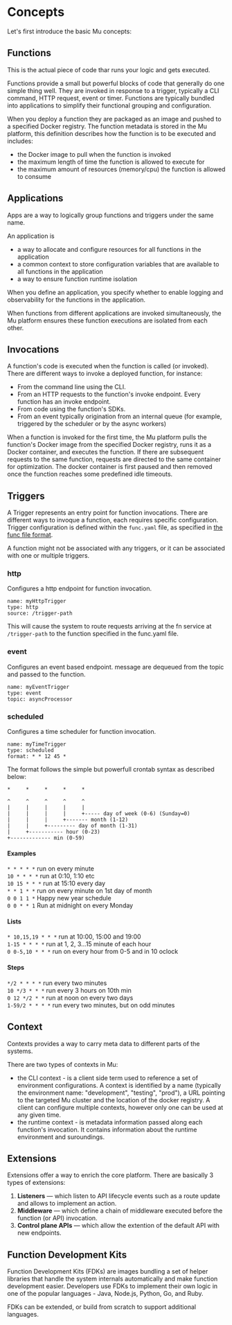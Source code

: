 
# Concepts

Let's first introduce the basic Mu concepts:

## Functions

This is the actual piece of code thar runs your logic and gets executed.

Functions provide a small but powerful blocks of code that generally do one simple thing well.
They are invoked in response to a trigger, typically a CLI command, HTTP request, event or timer.
Functions are typically bundled into applications to simplify their functional grouping and configuration.

When you deploy a function they are packaged as an image and pushed to a specified Docker registry.
The function metadata is stored in the Mu platform, this definition describes how the function is to be executed and includes:

- the Docker image to pull when the function is invoked
- the maximum length of time the function is allowed to execute for
- the maximum amount of resources (memory/cpu) the function is allowed to consume

## Applications

Apps are a way to logically group functions and triggers under the same name.

An application is

- a way to allocate and configure resources for all functions in the application
- a common context to store configuration variables that are available to all functions in the application
- a way to ensure function runtime isolation

When you define an application, you specify whether to enable logging and observability for the functions in the application.

When functions from different applications are invoked simultaneously, the Mu platform ensures these function executions are isolated from each other.

## Invocations

A function's  code is executed when the function is called (or invoked). There are different ways to invoke a deployed function, for instance:

- From the command line using the CLI.
- From an HTTP requests to the function's invoke endpoint. Every function has an invoke endpoint.
- From code using the function's SDKs.
- From an event typically origination from an internal queue (for example, triggered by the scheduler or by the async workers)

When a function is invoked for the first time, the Mu platform pulls the function's Docker image from the specified Docker registry, runs it as a Docker container, and executes the function. If there are subsequent  requests to the same function,  requests are directed to the same container for optimization. The docker container is first paused and then removed once the function reaches some predefined idle timeouts.

## Triggers

A Trigger represents an entry point for function invocations. There are different ways to invoque a function, each  requires specific configuration. Trigger configuration is defined within the `func.yaml` file, as specified in [the func file format](../deepdive/reference/funcfile.md).

A function might not be associated with any triggers, or it can be associated with one or multiple triggers.

### http

Configures a http endpoint for function invocation.

```
name: myHttpTrigger
type: http
source: /trigger-path
```

This will cause the system to route requests arriving at the fn service at `/trigger-path` to the function specified in the func.yaml file.

### event

Configures an event based endpoint. message are dequeued from the topic and passed to the function.

```
name: myEventTrigger
type: event
topic: asyncProcessor
```

### scheduled

Configures a time scheduler for function invocation.

```
name: myTimeTrigger
type: scheduled
format: * * 12 45 *
```

The format follows the simple but powerfull crontab syntax as described below:

```
*     *     *     *     *        

^     ^     ^     ^     ^
|     |     |     |     |
|     |     |     |     +----- day of week (0-6) (Sunday=0)
|     |     |     +------- month (1-12)
|     |     +--------- day of month (1-31)
|     +----------- hour (0-23)
+------------- min (0-59)
```

#### Examples

`* * * * *` run on every minute  
`10 * * * *` run at 0:10, 1:10 etc  
`10 15 * * *` run at 15:10 every day  
`* * 1 * *` run on every minute on 1st day of month  
`0 0 1 1 *` Happy new year schedule  
`0 0 * * 1` Run at midnight on every Monday  

#### Lists

`* 10,15,19 * * *` run at 10:00, 15:00 and 19:00  
`1-15 * * * *` run at 1, 2, 3...15 minute of each hour  
`0 0-5,10 * * *` run on every hour from 0-5 and in 10 oclock  

#### Steps
`*/2 * * * *` run every two minutes  
`10 */3 * * *` run every 3 hours on 10th min  
`0 12 */2 * *` run at noon on every two days  
`1-59/2 * * * *` run every two minutes, but on odd minutes


## Context

Contexts provides a way to carry meta data to different parts of the systems.

There are two types of contexts in Mu:

* the CLI context - is a client side term used to reference a set of environment configurations. A context is identified by a name (typically the environment name: "development", "testing", "prod"), a URL pointing to the targeted Mu cluster and the location of the docker registry. A client can configure multiple contexts, however only one can be used at any given time.
* the runtime context - is metadata information passed along each function's invocation. It contains information about the runtime environment and suroundings.

## Extensions

Extensions offer a way to enrich the core platform. There are basically 3 types of extensions:

1. **Listeners** — which listen to API lifecycle events such as a route update and allows to implement an action.
2. **Middleware** — which define a chain of middleware executed before the function (or API) invocation.
3. **Control plane APIs** — which allow the extention of the default API with new endpoints.

## Function Development Kits

Function Development Kits (FDKs) are images bundling a set of helper libraries that handle the system internals automatically and make function development easier. Developers use FDKs to implement their own logic in one of the popular languages - Java, Node.js, Python, Go, and Ruby.

FDKs can be extended, or build from scratch to support additional languages.

